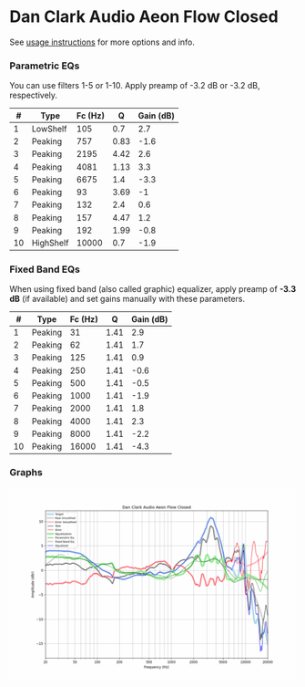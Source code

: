 # Dan Clark Audio Aeon Flow Closed
See [usage instructions](https://github.com/jaakkopasanen/AutoEq#usage) for more options and info.

### Parametric EQs
You can use filters 1-5 or 1-10. Apply preamp of -3.2 dB or -3.2 dB, respectively.

|   # | Type      |   Fc (Hz) |    Q |   Gain (dB) |
|-----|-----------|-----------|------|-------------|
|   1 | LowShelf  |       105 | 0.7  |         2.7 |
|   2 | Peaking   |       757 | 0.83 |        -1.6 |
|   3 | Peaking   |      2195 | 4.42 |         2.6 |
|   4 | Peaking   |      4081 | 1.13 |         3.3 |
|   5 | Peaking   |      6675 | 1.4  |        -3.3 |
|   6 | Peaking   |        93 | 3.69 |        -1   |
|   7 | Peaking   |       132 | 2.4  |         0.6 |
|   8 | Peaking   |       157 | 4.47 |         1.2 |
|   9 | Peaking   |       192 | 1.99 |        -0.8 |
|  10 | HighShelf |     10000 | 0.7  |        -1.9 |

### Fixed Band EQs
When using fixed band (also called graphic) equalizer, apply preamp of **-3.3 dB** (if available) and set gains manually with these parameters.

|   # | Type    |   Fc (Hz) |    Q |   Gain (dB) |
|-----|---------|-----------|------|-------------|
|   1 | Peaking |        31 | 1.41 |         2.9 |
|   2 | Peaking |        62 | 1.41 |         1.7 |
|   3 | Peaking |       125 | 1.41 |         0.9 |
|   4 | Peaking |       250 | 1.41 |        -0.6 |
|   5 | Peaking |       500 | 1.41 |        -0.5 |
|   6 | Peaking |      1000 | 1.41 |        -1.9 |
|   7 | Peaking |      2000 | 1.41 |         1.8 |
|   8 | Peaking |      4000 | 1.41 |         2.3 |
|   9 | Peaking |      8000 | 1.41 |        -2.2 |
|  10 | Peaking |     16000 | 1.41 |        -4.3 |

### Graphs
![](./Dan%20Clark%20Audio%20Aeon%20Flow%20Closed.png)
